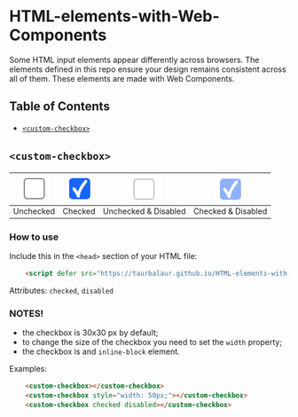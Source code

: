 # HTML-elements-with-Web-Components
Some HTML input elements appear differently across browsers. The elements defined in this repo ensure your design remains consistent across all of them. These elements are made with Web Components. 

## Table of Contents
- [`<custom-checkbox>`](#custom-checkbox)

## `<custom-checkbox>`

| ![](custom-checkbox/looks/unchecked.png) | ![](custom-checkbox/looks/checked.png) | ![](custom-checkbox/looks/unchecked-disabled.png) | ![](custom-checkbox/looks/checked-disabled.png) |
|:---------------:|:---------------:|:---------------:|:---------------:|
| Unchecked       | Checked       | Unchecked & Disabled      | Checked & Disabled       |

### How to use
Include this in the `<head>` section of your HTML file:
```html
	<script defer src="https://taurbalaur.github.io/HTML-elements-with-Web-Components/custom-checkbox/custom-checkbox-script.min.js"></script>
```
Attributes: `checked`, `disabled`

### NOTES!
- the checkbox is 30x30 px by default;
- to change the size of the checkbox you need to set the `width` property;
- the checkbox is and `inline-block` element.

Examples:
```html
	<custom-checkbox></custom-checkbox>
	<custom-checkbox style="width: 50px;"></custom-checkbox>
	<custom-checkbox checked disabled></custom-checkbox>
```
